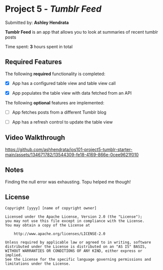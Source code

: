 # Project 5 - *Tumblr Feed*

Submitted by: **Ashley Hendrata**

**Tumblr Feed** is an app that allows you to look at summaries of recent tumblr posts

Time spent: **3** hours spent in total

## Required Features

The following **required** functionality is completed:

- [x] App has a configured table view and table view call
- [x] App populates the table view with data fetched from an API


The following **optional** features are implemented:

- [ ] App fetches posts from a different Tumblr blog
- [ ] App has a refresh control to update the table view


## Video Walkthrough



https://github.com/ashhendrata/ios101-project5-tumblr-starter-main/assets/134671782/13544309-fe18-4169-866e-0cee9621f010



## Notes

Finding the null error was exhausting. Topu helped me though!

## License

    Copyright [yyyy] [name of copyright owner]

    Licensed under the Apache License, Version 2.0 (the "License");
    you may not use this file except in compliance with the License.
    You may obtain a copy of the License at

        http://www.apache.org/licenses/LICENSE-2.0

    Unless required by applicable law or agreed to in writing, software
    distributed under the License is distributed on an "AS IS" BASIS,
    WITHOUT WARRANTIES OR CONDITIONS OF ANY KIND, either express or implied.
    See the License for the specific language governing permissions and
    limitations under the License.
